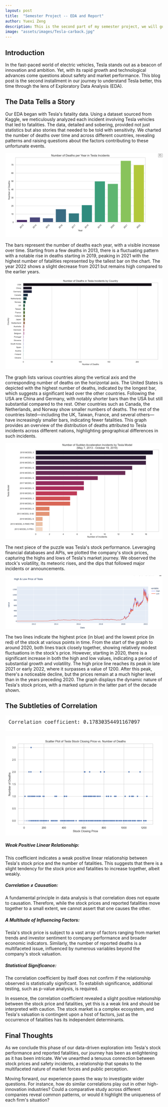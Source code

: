 ```yaml
---
layout: post
title:  "Semester Project -- EDA and Report"
author: Yuexi Zeng
description: This is the second part of my semester project, we will go through the exploratory data analysis process"
image: "assets/images/Tesla-carback.jpg"
---
```


## Introduction
In the fast-paced world of electric vehicles, Tesla stands out as a beacon of innovation and ambition. Yet, with its rapid growth and technological advances come questions about safety and market performance. This blog post is the second installment in our journey to understand Tesla better, this time through the lens of Exploratory Data Analysis (EDA).




## The Data Tells a Story

Our EDA began with Tesla's fatality data. Using a dataset sourced from Kaggle, we meticulously analyzed each incident involving Tesla vehicles that led to fatalities. The data, detailed and sobering, provided not just statistics but also stories that needed to be told with sensitivity. We charted the number of deaths over time and across different countries, revealing patterns and raising questions about the factors contributing to these unfortunate events.


![Tesla Number of Death per Year](https://github.com/zyuexi2/yuexizeng.github.io/blob/main/assets/images/death-year.png?raw=true)

The bars represent the number of deaths each year, with a visible increase over time. Starting from a few deaths in 2013, there is a fluctuating pattern with a notable rise in deaths starting in 2019, peaking in 2021 with the highest number of fatalities represented by the tallest bar on the chart. The year 2022 shows a slight decrease from 2021 but remains high compared to the earlier years. 

![Tesla Number of Death by Country](https://github.com/zyuexi2/yuexizeng.github.io/blob/main/assets/images/death-country.png?raw=true)

The graph lists various countries along the vertical axis and the corresponding number of deaths on the horizontal axis. The United States is depicted with the highest number of deaths, indicated by the longest bar, which suggests a significant lead over the other countries. Following the USA are China and Germany, with notably shorter bars than the USA but still substantial compared to the rest. Other countries such as Canada, the Netherlands, and Norway show smaller numbers of deaths. The rest of the countries listed—including the UK, Taiwan, France, and several others—have increasingly smaller bars, indicating fewer fatalities. This graph provides an overview of the distribution of deaths attributed to Tesla incidents across different nations, highlighting geographical differences in such incidents.

![Tesla Number of Incidents by Models](https://github.com/zyuexi2/yuexizeng.github.io/blob/main/assets/images/model-incidents.png?raw=true)

The next piece of the puzzle was Tesla's stock performance. Leveraging financial databases and APIs, we plotted the company's stock prices, capturing the highs and lows of Tesla's market journey. We observed the stock's volatility, its meteoric rises, and the dips that followed major incidents or announcements.


![High & Low Price of Tesla](https://github.com/zyuexi2/yuexizeng.github.io/blob/main/assets/images/stock1.png?raw=true)

The two lines indicate the highest price (in blue) and the lowest price (in red) of the stock at various points in time. From the start of the graph to around 2020, both lines track closely together, showing relatively modest fluctuations in the stock's price. However, starting in 2020, there is a significant increase in both the high and low values, indicating a period of substantial growth and volatility. The high price line reaches its peak in late 2021 or early 2022, where it surpasses a value of 1200. After this peak, there's a noticeable decline, but the prices remain at a much higher level than in the years preceding 2020. The graph displays the dynamic nature of Tesla's stock prices, with a marked upturn in the latter part of the decade shown.


## The Subtleties of Correlation

![Correlation number](https://github.com/zyuexi2/yuexizeng.github.io/blob/main/assets/images/correlation%20number.png?raw=true)

![Scatter Plot](https://github.com/zyuexi2/yuexizeng.github.io/blob/main/assets/images/correlation.png?raw=true)


##### Weak Positive Linear Relationship: 
This coefficient indicates a weak positive linear relationship between Tesla's stock price and the number of fatalities. This suggests that there is a slight tendency for the stock price and fatalities to increase together, albeit weakly.

##### Correlation ≠ Causation: 
A fundamental principle in data analysis is that correlation does not equate to causation. Therefore, while the stock prices and reported fatalities move together to a small extent, we cannot assert that one causes the other.

##### A Multitude of Influencing Factors: 
Tesla's stock price is subject to a vast array of factors ranging from market trends and investor sentiment to company performance and broader economic indicators. Similarly, the number of reported deaths is a multifaceted issue, influenced by numerous variables beyond the company's stock valuation.

##### Statistical Significance: 
The correlation coefficient by itself does not confirm if the relationship observed is statistically significant. To establish significance, additional testing, such as p-value analysis, is required.


In essence, the correlation coefficient revealed a slight positive relationship between the stock price and fatalities, yet this is a weak link and should be interpreted with caution. The stock market is a complex ecosystem, and Tesla's valuation is contingent upon a host of factors, just as the occurrence of fatalities has its independent determinants.






## Final Thoughts


As we conclude this phase of our data-driven exploration into Tesla's stock performance and reported fatalities, our journey has been as enlightening as it has been intricate. We've unearthed a tenuous connection between stock prices and safety incidents, a relationship that speaks to the multifaceted nature of market forces and public perception. 

Moving forward, our experience paves the way to investigate wider questions. For instance, how do similar correlations play out in other high-innovation industries? Could a comparative study across different companies reveal common patterns, or would it highlight the uniqueness of each firm's situation?








